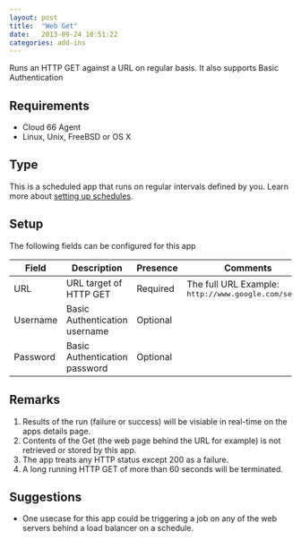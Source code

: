 ```yaml
---
layout: post
title:  "Web Get"
date:   2013-09-24 10:51:22
categories: add-ins
---
```


<p class="lead">Runs an HTTP GET against a URL on regular basis. It also supports Basic Authentication</p>

## Requirements
- Cloud 66  Agent
- Linux, Unix, FreeBSD or OS X


## Type
This is a scheduled app that runs on regular intervals defined by you. Learn more about [setting up schedules](/add-ins/settingup-schedules.html).

## Setup
The following fields can be configured for this app

<table class='table table-bordered table-striped'>
	<thead>
		<tr>
			<th>Field</th>
			<th>Description</th>
			<th>Presence</th>
			<th>Comments</th>
		</tr>
	</thead>
	<tbody>
		<tr>
			<td>URL</td>
			<td>URL target of HTTP GET</td>
			<td><span class='label label-important'>Required</span></td>
			<td>The full URL Example: <kbd>http://www.google.com/search</kbd></td>
		</tr>
		<tr>
			<td>Username</td>
			<td>Basic Authentication username</td>
			<td><span class='label'>Optional</span></td>
			<td></td>
		</tr>
		<tr>
			<td>Password</td>
			<td>Basic Authentication password</td>
			<td><span class='label'>Optional</span></td>
			<td></td>
		</tr>
	</tbody>
</table>

## Remarks
1. Results of the run (failure or success) will be visiable in real-time on the apps details page.
2. Contents of the Get (the web page behind the URL for example) is not retrieved or stored by this app.
3. The app treats any HTTP status except 200 as a failure.
4. A long running HTTP GET of more than 60 seconds will be terminated.

## Suggestions
- One usecase for this app could be triggering a job on any of the web servers behind a load balancer on a schedule.